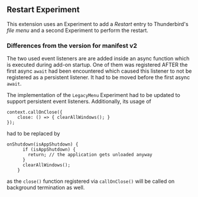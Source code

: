 ## Restart Experiment

This extension uses an Experiment to add a *Restart* entry to Thunderbird's *file menu* and a second Experiment to perform the restart.

### Differences from the version for manifest v2

The two used event listeners are are added inside an async function which is executed
during add-on startup. One of them was registered AFTER the first async `await`
had been encountered which caused this listener to not be registered as a persistent
listener. It had to be moved before the first async `await`.

The implementation of the `LegacyMenu` Experiment had to be updated to support
persistent event listeners. Additionally, its usage of 

```
context.callOnClose({
    close: () => { clearAllWindows(); }
});
```

had to be replaced by 

```
onShutdown(isAppShutdown) {
      if (isAppShutdown) {
        return; // the application gets unloaded anyway
      }
      clearAllWindows();
    }
```

as the `close()` function registered via `callOnClose()` will be called on
background termination as well.
